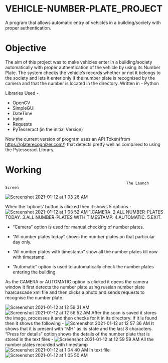 # VEHICLE-NUMBER-PLATE_PROJECT
A program that allows automatic entry of vehicles in a building/society with proper authentication.

# Objective
The aim of this project was to make vehicles enter in a building/society automatically with proper authentication of the vehicle by using its Number Plate. The system checks the vehicle’s records whether or not it belongs to the society and lets it enter only if the number plate is recognised by the camera and that the number is located in the directory.
Written in - Python

Libraries Used - 
  - OpenCV
  - SimpleGUI
  - DateTime
  - tqdm
  - Requests
  - PyTesseract (in the initial Version)

Now the current version of program uses an API Token(from https://platerecognizer.com/) that detects pretty well as compared to using the Pytesseract Library.

# Working
                                                          The Launch Screen
![Screenshot 2021-01-12 at 1 03 26 AM](https://user-images.githubusercontent.com/56078295/104637078-4b33ca80-56ca-11eb-8701-c34fb584f747.png)

When the ‘options’ button is clicked then it shows 5 options - 
![Screenshot 2021-01-12 at 1 03 52 AM](https://user-images.githubusercontent.com/56078295/104637134-630b4e80-56ca-11eb-920d-b262a078bdbf.png)
1.CAMERA.
2.ALL NUMBER-PLATES TODAY.
3.ALL NUMBER-PLATES WITH TIMESTAMP.
4.AUTOMATIC.
5.EXIT.
  
- “Camera” option is used for manual checking of number plates.

- “All number plates today” shows the number plates on that particular day only.
  
- “All number plates with timestamp” show all the number plates till now with timestamp.
  
- “Automatic” option is used to automatically check the number plates entering the building.

As the CAMERA or AUTOMATIC option is clicked it opens the camera window it first detects the number plate using russian number plate haarcascade xml file and then clicks a photo and sends requests to recognise the number plate.

![Screenshot 2021-01-12 at 12 59 31 AM](https://user-images.githubusercontent.com/56078295/104637298-a1a10900-56ca-11eb-8cf2-b202c309e96b.png)
![Screenshot 2021-01-12 at 12 56 52 AM](https://user-images.githubusercontent.com/56078295/104637376-b9788d00-56ca-11eb-9151-aa6dda39b8e8.png)
After the scan is saved it stores the image, processes it and then checks for it in its directory. If it is found then it shows the following - 
![Screenshot 2021-01-12 at 12 57 36 AM](https://user-images.githubusercontent.com/56078295/104637451-d0b77a80-56ca-11eb-96d7-bff3466a46c9.png)
It shows that it is present with “MH” as its state and the last 8 characters. 
“Press for details” option shows the details of the number plate that is stored in the text files - 
![Screenshot 2021-01-12 at 12 59 59 AM](https://user-images.githubusercontent.com/56078295/104637533-edec4900-56ca-11eb-90bf-4f9b84f7d5ff.png)
All the number plates recorded with timestamp
![Screenshot 2021-01-12 at 1 04 40 AM](https://user-images.githubusercontent.com/56078295/104637636-14aa7f80-56cb-11eb-8e3b-d83ac3e9b28d.png)
In text file
![Screenshot 2021-01-12 at 1 05 50 AM](https://user-images.githubusercontent.com/56078295/104637744-3277e480-56cb-11eb-814b-7c61d9e37d56.png)
